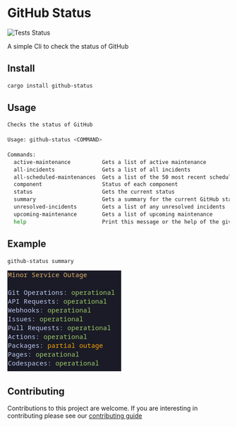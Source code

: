 # GitHub Status

![Tests Status](https://github.com/sanders41/github-status/workflows/Testing/badge.svg?branch=main&event=push)

A simple Cli to check the status of GitHub

## Install

```sh
cargo install github-status
```

## Usage

```sh
Checks the status of GitHub

Usage: github-status <COMMAND>

Commands:
  active-maintenance          Gets a list of active maintenance
  all-incidents               Gets a list of all incidents
  all-scheduled-maintenances  Gets a list of the 50 most recent scheduled maintenances
  component                   Status of each component
  status                      Gets the current status
  summary                     Gets a summary for the current GitHub status
  unresolved-incidents        Gets a list of any unresolved incidents
  upcoming-maintenance        Gets a list of upcoming maintenance
  help                        Print this message or the help of the given subcommand(s)
```

## Example

```sh
github-status summary
```

![Summary](./assets/summary.png)

## Contributing

Contributions to this project are welcome. If you are interesting in contributing please see our [contributing guide](CONTRIBUTING.md)
